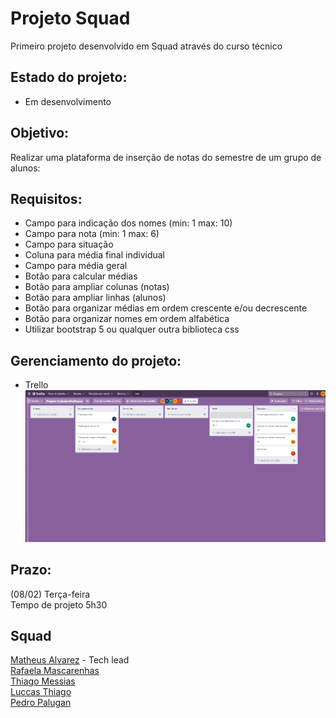 # Projeto Squad

Primeiro projeto desenvolvido em Squad através do curso técnico<br>

## Estado do projeto:
- Em desenvolvimento

## Objetivo:
 Realizar uma plataforma de inserção de notas do semestre de um grupo de alunos:

## Requisitos:
- Campo para indicação dos nomes (min: 1 max: 10)
- Campo para nota (min: 1 max: 6)
- Campo para situação
- Coluna para média final individual
- Campo para média geral
- Botão para calcular médias
- Botão para ampliar colunas (notas)
- Botão para ampliar linhas (alunos)
- Botão para organizar médias em ordem crescente e/ou decrescente
- Botão para organizar nomes em ordem alfabética
- Utilizar bootstrap 5 ou qualquer outra biblioteca css

## Gerenciamento do projeto:
- Trello
![Trello](https://github.com/MatheusAlvarez/Projeto-CadastroDeAlunos/blob/main/_assets/Trello.png)

## Prazo:
(08/02) Terça-feira<br>
Tempo de projeto 5h30

## Squad
  [Matheus Alvarez](https://github.com/MatheusAlvarez "GitHub do Matheus") - Tech lead <br>
  [Rafaela Mascarenhas](https://github.com/RafaelaMascarenhas "GitHub da Rafaela")<br>
  [Thiago Messias](https://github.com/Thmsantos "GitHub do Thiago")<br>
  [Luccas Thiago](https://github.com/LuccasThiago "GitHub do Luccas")<br>
  [Pedro Palugan](https://github.com/pedropalugan "GitHub do Pedro")

    
